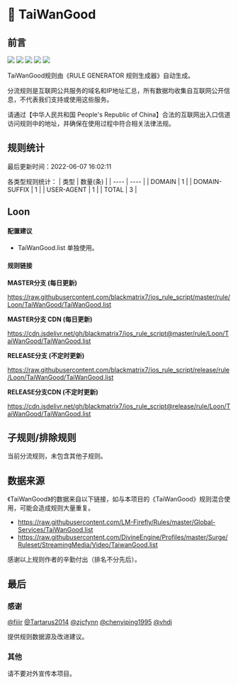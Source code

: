 # 🧸 TaiWanGood

## 前言

![](https://shields.io/badge/-移除重复规则-ff69b4) ![](https://shields.io/badge/-DOMAIN与DOMAIN--SUFFIX合并-green) ![](https://shields.io/badge/-DOMAIN--SUFFIX间合并-critical) ![](https://shields.io/badge/-DOMAIN--SUFFIX与DOMAIN--KEYWORD合并-blue) ![](https://shields.io/badge/-IP--CIDR(6)合并-blueviolet) 

TaiWanGood规则由《RULE GENERATOR 规则生成器》自动生成。

分流规则是互联网公共服务的域名和IP地址汇总，所有数据均收集自互联网公开信息，不代表我们支持或使用这些服务。

请通过【中华人民共和国 People's Republic of China】合法的互联网出入口信道访问规则中的地址，并确保在使用过程中符合相关法律法规。

## 规则统计

最后更新时间：2022-06-07 16:02:11

各类型规则统计：
| 类型 | 数量(条)  | 
| ---- | ----  |
| DOMAIN | 1  | 
| DOMAIN-SUFFIX | 1  | 
| USER-AGENT | 1  | 
| TOTAL | 3  | 


## Loon 

#### 配置建议
- TaiWanGood.list 单独使用。

#### 规则链接
**MASTER分支 (每日更新)**

https://raw.githubusercontent.com/blackmatrix7/ios_rule_script/master/rule/Loon/TaiWanGood/TaiWanGood.list

**MASTER分支 CDN (每日更新)**

https://cdn.jsdelivr.net/gh/blackmatrix7/ios_rule_script@master/rule/Loon/TaiWanGood/TaiWanGood.list

**RELEASE分支 (不定时更新)**

https://raw.githubusercontent.com/blackmatrix7/ios_rule_script/release/rule/Loon/TaiWanGood/TaiWanGood.list

**RELEASE分支CDN (不定时更新)**

https://cdn.jsdelivr.net/gh/blackmatrix7/ios_rule_script@release/rule/Loon/TaiWanGood/TaiWanGood.list

## 子规则/排除规则


当前分流规则，未包含其他子规则。

## 数据来源

《TaiWanGood》的数据来自以下链接，如与本项目的《TaiWanGood》规则混合使用，可能会造成规则大量重复。

- https://raw.githubusercontent.com/LM-Firefly/Rules/master/Global-Services/TaiWanGood.list
- https://raw.githubusercontent.com/DivineEngine/Profiles/master/Surge/Ruleset/StreamingMedia/Video/TaiwanGood.list


感谢以上规则作者的辛勤付出（排名不分先后）。

## 最后

### 感谢

[@fiiir](https://github.com/fiiir) [@Tartarus2014](https://github.com/Tartarus2014) [@zjcfynn](https://github.com/zjcfynn) [@chenyiping1995](https://github.com/chenyiping1995) [@vhdj](https://github.com/vhdj)

提供规则数据源及改进建议。

### 其他

请不要对外宣传本项目。